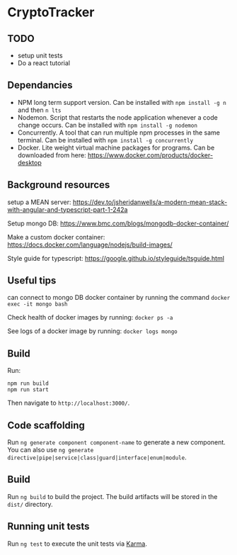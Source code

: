 # CryptoTracker

## TODO
- setup unit tests
- Do a react tutorial

## Dependancies
- NPM long term support version. Can be installed with `npm install -g n` and then `n lts`
- Nodemon. Script that restarts the node application whenever a code change occurs. Can be installed with `npm install -g nodemon`
- Concurrently. A tool that can run multiple npm processes in the same terminal. Can be installed with `npm install -g concurrently`
- Docker. Lite weight virtual machine packages for programs. Can be downloaded from here: https://www.docker.com/products/docker-desktop

## Background resources
setup a MEAN server:
https://dev.to/jsheridanwells/a-modern-mean-stack-with-angular-and-typescript-part-1-242a

Setup mongo DB:
https://www.bmc.com/blogs/mongodb-docker-container/

Make a custom docker container:
https://docs.docker.com/language/nodejs/build-images/

Style guide for typescript:
https://google.github.io/styleguide/tsguide.html

## Useful tips
can connect to mongo DB docker container by running the command `docker exec -it mongo bash`

Check health of docker images by running: `docker ps -a`

See logs of a docker image by running: `docker logs mongo`

## Build

Run: 
```
npm run build
npm run start
```

Then navigate to `http://localhost:3000/`.

## Code scaffolding

Run `ng generate component component-name` to generate a new component. You can also use `ng generate directive|pipe|service|class|guard|interface|enum|module`.

## Build

Run `ng build` to build the project. The build artifacts will be stored in the `dist/` directory.

## Running unit tests

Run `ng test` to execute the unit tests via [Karma](https://karma-runner.github.io).
